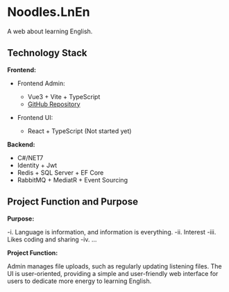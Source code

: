 # Noodles.LnEn
A web about learning English.

## Technology Stack

**Frontend:**

- Frontend Admin:
  - Vue3 + Vite + TypeScript
  - [GitHub Repository](https://github.com/SYYYanyangyu/Noodles.LearnEnFront/tree/master)

- Frontend UI:
  - React + TypeScript (Not started yet)

**Backend:**

- C#/NET7
- Identity + Jwt
- Redis + SQL Server + EF Core
- RabbitMQ + MediatR + Event Sourcing

## Project Function and Purpose

**Purpose:**

-i. Language is information, and information is everything.
-ii. Interest
-iii. Likes coding and sharing
-iv. ...

**Project Function:**

Admin manages file uploads, such as regularly updating listening files. The UI is user-oriented, providing a simple and user-friendly web interface for users to dedicate more energy to learning English.
